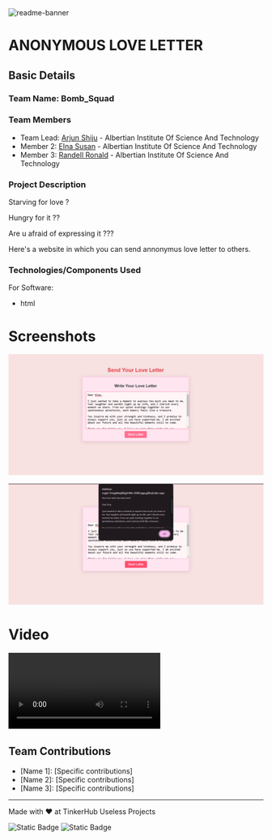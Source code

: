 <img width="1280" alt="readme-banner" src="https://github.com/user-attachments/assets/35332e92-44cb-425b-9dff-27bcf1023c6c">

# ANONYMOUS LOVE LETTER


## Basic Details
### Team Name: Bomb_Squad


### Team Members
- Team Lead: [Arjun Shiju](https://github.com/Godly-arj/) - Albertian Institute Of Science And Technology 
- Member 2: [Elna Susan](https://github.com/Elnasusan26/) - Albertian Institute Of Science And Technology
- Member 3: [Randell Ronald](https://github.com/RandellRonald/) - Albertian Institute Of Science And Technology

### Project Description

Starving for love ?

Hungry for it ??

Are u afraid of expressing it ???

Here's a website in which you can send annonymus love letter to others. 

### Technologies/Components Used
For Software:
- html

# Screenshots 
![](https://github.com/Elnasusan26/Bomb_Squad/blob/main/screeshot/image1.png)

![](https://github.com/Elnasusan26/Bomb_Squad/blob/main/screeshot/image2.png)


# Video
![VIDEO LINK](https://github.com/Elnasusan26/Bomb_Squad/blob/main/screeshot/index.html%20-%20Bomb_Squad%20%5BCodespaces_%20bug-free%20palm-tree%5D%20-%20Visual%20Studio%20Code%20-%20Google%20Chrome%202024-11-17%2012-21-31.mp4)

## Team Contributions
- [Name 1]: [Specific contributions]
- [Name 2]: [Specific contributions]
- [Name 3]: [Specific contributions]

---
Made with ❤️ at TinkerHub Useless Projects 

![Static Badge](https://img.shields.io/badge/TinkerHub-24?color=%23000000&link=https%3A%2F%2Fwww.tinkerhub.org%2F)
![Static Badge](https://img.shields.io/badge/UselessProject--24-24?link=https%3A%2F%2Fwww.tinkerhub.org%2Fevents%2FQ2Q1TQKX6Q%2FUseless%2520Projects)
